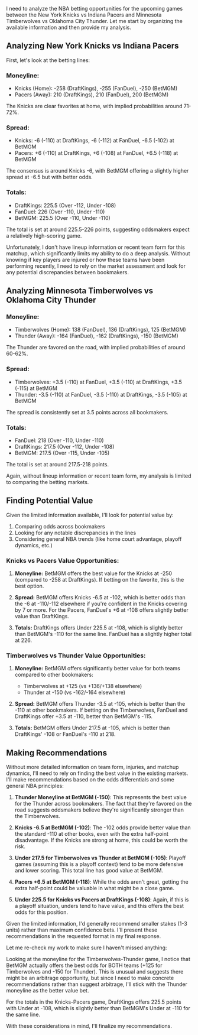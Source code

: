 I need to analyze the NBA betting opportunities for the upcoming games between the New York Knicks vs Indiana Pacers and Minnesota Timberwolves vs Oklahoma City Thunder. Let me start by organizing the available information and then provide my analysis.

## Analyzing New York Knicks vs Indiana Pacers

First, let's look at the betting lines:

### Moneyline:
- Knicks (Home): -258 (DraftKings), -255 (FanDuel), -250 (BetMGM)
- Pacers (Away): 210 (DraftKings), 210 (FanDuel), 200 (BetMGM)

The Knicks are clear favorites at home, with implied probabilities around 71-72%.

### Spread:
- Knicks: -6 (-110) at DraftKings, -6 (-112) at FanDuel, -6.5 (-102) at BetMGM
- Pacers: +6 (-110) at DraftKings, +6 (-108) at FanDuel, +6.5 (-118) at BetMGM

The consensus is around Knicks -6, with BetMGM offering a slightly higher spread at -6.5 but with better odds.

### Totals:
- DraftKings: 225.5 (Over -112, Under -108)
- FanDuel: 226 (Over -110, Under -110)
- BetMGM: 225.5 (Over -110, Under -110)

The total is set at around 225.5-226 points, suggesting oddsmakers expect a relatively high-scoring game.

Unfortunately, I don't have lineup information or recent team form for this matchup, which significantly limits my ability to do a deep analysis. Without knowing if key players are injured or how these teams have been performing recently, I need to rely on the market assessment and look for any potential discrepancies between bookmakers.

## Analyzing Minnesota Timberwolves vs Oklahoma City Thunder

### Moneyline:
- Timberwolves (Home): 138 (FanDuel), 136 (DraftKings), 125 (BetMGM)
- Thunder (Away): -164 (FanDuel), -162 (DraftKings), -150 (BetMGM)

The Thunder are favored on the road, with implied probabilities of around 60-62%.

### Spread:
- Timberwolves: +3.5 (-110) at FanDuel, +3.5 (-110) at DraftKings, +3.5 (-115) at BetMGM
- Thunder: -3.5 (-110) at FanDuel, -3.5 (-110) at DraftKings, -3.5 (-105) at BetMGM

The spread is consistently set at 3.5 points across all bookmakers.

### Totals:
- FanDuel: 218 (Over -110, Under -110)
- DraftKings: 217.5 (Over -112, Under -108)
- BetMGM: 217.5 (Over -115, Under -105)

The total is set at around 217.5-218 points.

Again, without lineup information or recent team form, my analysis is limited to comparing the betting markets.

## Finding Potential Value

Given the limited information available, I'll look for potential value by:
1. Comparing odds across bookmakers
2. Looking for any notable discrepancies in the lines
3. Considering general NBA trends (like home court advantage, playoff dynamics, etc.)

### Knicks vs Pacers Value Opportunities:

1. **Moneyline:** BetMGM offers the best value for the Knicks at -250 (compared to -258 at DraftKings). If betting on the favorite, this is the best option.

2. **Spread:** BetMGM offers Knicks -6.5 at -102, which is better odds than the -6 at -110/-112 elsewhere if you're confident in the Knicks covering by 7 or more. For the Pacers, FanDuel's +6 at -108 offers slightly better value than DraftKings.

3. **Totals:** DraftKings offers Under 225.5 at -108, which is slightly better than BetMGM's -110 for the same line. FanDuel has a slightly higher total at 226.

### Timberwolves vs Thunder Value Opportunities:

1. **Moneyline:** BetMGM offers significantly better value for both teams compared to other bookmakers:
   - Timberwolves at +125 (vs +136/+138 elsewhere)
   - Thunder at -150 (vs -162/-164 elsewhere)

2. **Spread:** BetMGM offers Thunder -3.5 at -105, which is better than the -110 at other bookmakers. If betting on the Timberwolves, FanDuel and DraftKings offer +3.5 at -110, better than BetMGM's -115.

3. **Totals:** BetMGM offers Under 217.5 at -105, which is better than DraftKings' -108 or FanDuel's -110 at 218.

## Making Recommendations

Without more detailed information on team form, injuries, and matchup dynamics, I'll need to rely on finding the best value in the existing markets. I'll make recommendations based on the odds differentials and some general NBA principles:

1. **Thunder Moneyline at BetMGM (-150)**: This represents the best value for the Thunder across bookmakers. The fact that they're favored on the road suggests oddsmakers believe they're significantly stronger than the Timberwolves.

2. **Knicks -6.5 at BetMGM (-102)**: The -102 odds provide better value than the standard -110 at other books, even with the extra half-point disadvantage. If the Knicks are strong at home, this could be worth the risk.

3. **Under 217.5 for Timberwolves vs Thunder at BetMGM (-105)**: Playoff games (assuming this is a playoff context) tend to be more defensive and lower scoring. This total line has good value at BetMGM.

4. **Pacers +6.5 at BetMGM (-118)**: While the odds aren't great, getting the extra half-point could be valuable in what might be a close game.

5. **Under 225.5 for Knicks vs Pacers at DraftKings (-108)**: Again, if this is a playoff situation, unders tend to have value, and this offers the best odds for this position.

Given the limited information, I'd generally recommend smaller stakes (1-3 units) rather than maximum confidence bets. I'll present these recommendations in the requested format in my final response.

Let me re-check my work to make sure I haven't missed anything:

Looking at the moneyline for the Timberwolves-Thunder game, I notice that BetMGM actually offers the best odds for BOTH teams (+125 for Timberwolves and -150 for Thunder). This is unusual and suggests there might be an arbitrage opportunity, but since I need to make concrete recommendations rather than suggest arbitrage, I'll stick with the Thunder moneyline as the better value bet.

For the totals in the Knicks-Pacers game, DraftKings offers 225.5 points with Under at -108, which is slightly better than BetMGM's Under at -110 for the same line.

With these considerations in mind, I'll finalize my recommendations.